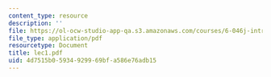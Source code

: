 ```yaml
---
content_type: resource
description: ''
file: https://ol-ocw-studio-app-qa.s3.amazonaws.com/courses/6-046j-introduction-to-algorithms-sma-5503-fall-2005/4d7515b05934929969bfa586e76adb15_lec1.pdf
file_type: application/pdf
resourcetype: Document
title: lec1.pdf
uid: 4d7515b0-5934-9299-69bf-a586e76adb15
---
```

